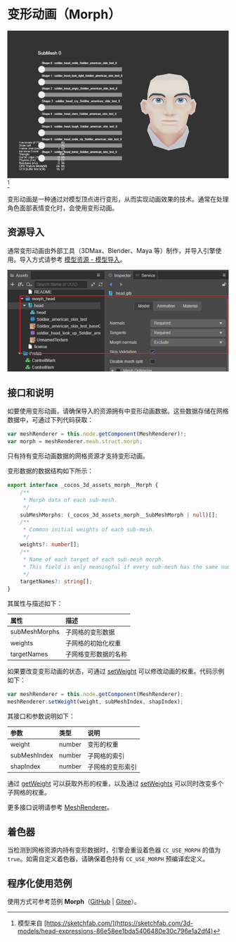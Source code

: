 # 变形动画（Morph）

![result](./morph/morph.gif)[^1]

变形动画是一种通过对模型顶点进行变形，从而实现动画效果的技术。通常在处理角色面部表情变化时，会使用变形动画。

## 资源导入

通常变形动画由外部工具（3DMax、Blender、Maya 等）制作，并导入引擎使用。导入方式请参考 [模型资源 - 模型导入](../asset/model/mesh.md#模型导入)。

![import](./morph/import.png)

## 接口和说明

如要使用变形动画，请确保导入的资源拥有中变形动画数据。这些数据存储在网格数据中，可通过下列代码获取：

```ts
var meshRenderer = this.node.getComponent(MeshRenderer)!;
var morph = meshRenderer.mesh.struct.morph;
```

只有持有变形动画数据的网格资源才支持变形动画。

变形数据的数据结构如下所示：

```ts
export interface _cocos_3d_assets_morph__Morph {
    /**
     * Morph data of each sub-mesh.
     */
    subMeshMorphs: (_cocos_3d_assets_morph__SubMeshMorph | null)[];
    /**
     * Common initial weights of each sub-mesh.
     */
    weights?: number[];
    /**
     * Name of each target of each sub-mesh morph.
     * This field is only meaningful if every sub-mesh has the same number of targets.
     */
    targetNames?: string[];
}
```

其属性与描述如下：

| 属性 | 描述 |
| :-- | :-- |
| subMeshMorphs | 子网格的变形数据 |
| weights | 子网格的初始化权重 |
| targetNames | 子网格变形数据的名称 |

如果要改变变形动画的状态，可通过 [setWeight](__APIDOC__/zh/class/MeshRenderer?id=setWeight) 可以修改动画的权重。代码示例如下：

```ts
var meshRenderer = this.node.getComponent(MeshRenderer);
meshRenderer.setWeight(weight, subMeshIndex, shapIndex);
```

其接口和参数说明如下：

| 参数 | 类型 | 说明 |
| :-- | :-- | :-- |
| weight | number | 变形的权重
| subMeshIndex | number | 子网格的索引 |
| shapIndex | number | 子网格的变形索引 |

通过 [getWeight](__APIDOC__/zh/class/MeshRenderer?id=getWeight) 可以获取外形的权重，以及通过 [setWeights](__APIDOC__/zh/class/MeshRenderer?id=setWeights) 可以同时改变多个子网格的权重。

更多接口说明请参考 [MeshRenderer](__APIDOC__/zh/class/MeshRenderer?id=setWeight)。

## 着色器

当检测到网格资源内持有变形数据时，引擎会重设着色器 `CC_USE_MORPH` 的值为 `true`。如需自定义着色器，请确保着色持有 `CC_USE_MORPH` 预编译宏定义。

## 程序化使用范例

使用方式可参考范例 **Morph**（[GitHub](https://github.com/cocos/cocos-test-projects/tree/v3.5/assets/cases/animation/morph) | [Gitee](https://gitee.com/mirrors_cocos-creator/test-cases-3d/tree/v3.5/assets/cases/animation/morph)）。

[^1]: 模型来自 [https://sketchfab.com/](https://sketchfab.com/3d-models/head-expressions-86e58ee1bda5406480e30c796e1a2df4)
